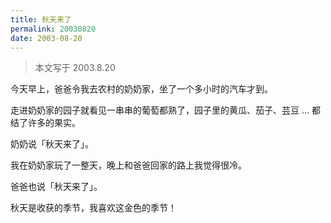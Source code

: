 ```yaml
---
title: 秋天来了
permalink: 20030820
date: 2003-08-20
---
```


> 本文写于 2003.8.20

今天早上，爸爸令我去农村的奶奶家，坐了一个多小时的汽车才到。

走进奶奶家的园子就看见一串串的葡萄都熟了，园子里的黄瓜、茄子、芸豆 ... 都结了许多的果实。

奶奶说「秋天来了」。

我在奶奶家玩了一整天，晚上和爸爸回家的路上我觉得很冷。

爸爸也说「秋天来了」。

秋天是收获的季节，我喜欢这金色的季节！
